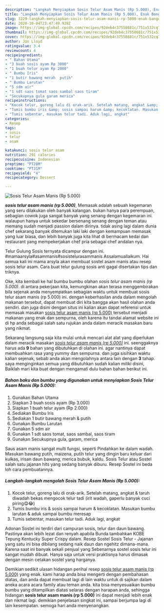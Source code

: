 ```yaml
---
description: "Langkah Menyiapkan Sosis Telur Asam Manis (Rp 5.000), Enak Banget"
title: "Langkah Menyiapkan Sosis Telur Asam Manis (Rp 5.000), Enak Banget"
slug: 3229-langkah-menyiapkan-sosis-telur-asam-manis-rp-5000-enak-banget
date: 2020-10-04T23:47:49.928Z
image: https://img-global.cpcdn.com/recipes/92deb4c37558681c/751x532cq70/sosis-telur-asam-manis-rp-5000-foto-resep-utama.jpg
thumbnail: https://img-global.cpcdn.com/recipes/92deb4c37558681c/751x532cq70/sosis-telur-asam-manis-rp-5000-foto-resep-utama.jpg
cover: https://img-global.cpcdn.com/recipes/92deb4c37558681c/751x532cq70/sosis-telur-asam-manis-rp-5000-foto-resep-utama.jpg
author: Jon Lloyd
ratingvalue: 3.4
reviewcount: 4
recipeingredient:
- " Bahan Utama"
- "3 buah sosis ayam Rp 3000"
- "1 buah telur ayam Rp 2000"
- " Bumbu Iris"
- "1 butir bawang merah  putih"
- " Bumbu Larutan"
- "5 sdm air"
- "1 sdt saos tomat saos sambal saos tiram"
- "Secukupnya gula garam merica"
recipeinstructions:
- "Kocok telur, goreng lalu di orak-arik. Setelah matang, angkat &amp; taruh diwadah bekas mengocok telur tadi (irit wadah, gaperlu banyak cuci piring😋😂)"
- "Tumis bumbu iris &amp; sosis sampai harum &amp; kecoklatan. Masukan bumbu larutan &amp; aduk sampai bumbu meresap"
- "Tumis sebentar, masukan telur tadi. Aduk lagi, angkat"
categories:
- Resep
tags:
- sosis
- telur
- asam

katakunci: sosis telur asam 
nutrition: 291 calories
recipecuisine: Indonesian
preptime: "PT28M"
cooktime: "PT31M"
recipeyield: "4"
recipecategory: Dessert

---
```



![Sosis Telur Asam Manis (Rp 5.000)](https://img-global.cpcdn.com/recipes/92deb4c37558681c/751x532cq70/sosis-telur-asam-manis-rp-5000-foto-resep-utama.jpg)

<b><i>sosis telur asam manis (rp 5.000)</i></b>, Memasak adalah sebuah kegemaran yang seru dilakukan oleh banyak kalangan. bukan hanya para perempuan, sebagian cowok juga sangat banyak yang senang dengan kegemaran ini. walaupun hanya untuk sekedar bersenang senang dengan teman atau memang sudah menjadi passion dalam dirinya. tidak asing lagi dalam dunia chef sekarang banyak ditemukan laki laki dengan kemampuan memasak yang luar biasa, dan lebih banyak juga kita lihat di bermacam kedai dan restaurant yang mempekerjakan chef pria sebagai chef andalan nya.

Telur Gulung Sosis ternyata dicampur dengan ini. #mamaarsyla#asammanis#sosistelurasammanis Assalamuallaikum. Hai semua kali ini mama arsyla akan membuat sostel asam manis atau resep sosis telur asam. Cara buat telur gulung sosis anti gagal disertakan tips dan triknya.

Oke, kita kembali ke hal bumbu bumbu olahan <i>sosis telur asam manis (rp 5.000)</i>. di antara pekerjaan kita, kemungkinan akan terasa menggembirakan bila sejenak anda menyempatkan sebagian waktu untuk membuat sosis telur asam manis (rp 5.000) ini. dengan keberhasilan anda dalam mengolah makanan tersebut, dapat membuat diri kita bangga akan hasil olahan anda sendiri. dan juga disini dengan situs ini kalian akan dapat referensi untuk memasak masakan <u>sosis telur asam manis (rp 5.000)</u> tersebut menjadi makanan yang enak dan sempurna, oleh karena itu tandai alamat website ini di hp anda sebagai salah satu rujukan anda dalam meracik masakan baru yang nikmat.


Sekarang langsung saja kita mulai untuk mencari alat alat yang diperlukan dalam meracik masakan <u><i>sosis telur asam manis (rp 5.000)</i></u> ini. seenggaknya harus ada <b>9</b> bahan yang dibutuhkan di olahan ini. agar nantinya dapat membuahkan rasa yang yummy dan sempurna. dan juga sisihkan waktu kalian sejenak, sebab anda akan mengolahnya antara lain dengan <b>3</b> tahap. saya menginginkan semua yang dibutuhkan sudah kalian miliki disini, Baiklah mari kita buat dengan mengamati dulu bahan bahan berikut ini.

<!--inarticleads1-->

##### Bahan baku dan bumbu yang digunakan untuk menyiapkan Sosis Telur Asam Manis (Rp 5.000):

1. Gunakan  Bahan Utama
1. Siapkan 3 buah sosis ayam (Rp 3.000)
1. Siapkan 1 buah telur ayam (Rp 2.000)
1. Sediakan  Bumbu Iris
1. Sediakan 1 butir bawang merah &amp; putih
1. Gunakan  Bumbu Larutan
1. Gunakan 5 sdm air
1. Gunakan 1 sdt saos tomat, saos sambal, saos tiram
1. Gunakan Secukupnya gula, garam, merica


Saus asam manis sangat multi fungsi, seperti Pindahkan ke dalam wadah. Masukan bawang putih, maizena, putih telur yang dingin baru keluar dari kulkas, irisan daun bawang, merica bubuk, kaldu. Sosis Telur atau Sostel salah satu jajanan hits yang sedang banyak diburu. Resep Sostel ini beda loh cara pembuatannya. 

<!--inarticleads2-->

##### Langkah-langkah mengolah Sosis Telur Asam Manis (Rp 5.000):

1. Kocok telur, goreng lalu di orak-arik. Setelah matang, angkat &amp; taruh diwadah bekas mengocok telur tadi (irit wadah, gaperlu banyak cuci piring😋😂)
1. Tumis bumbu iris &amp; sosis sampai harum &amp; kecoklatan. Masukan bumbu larutan &amp; aduk sampai bumbu meresap
1. Tumis sebentar, masukan telur tadi. Aduk lagi, angkat


Adonan Sostel ini terdiri dari campuran sosis, telur dan daun bawang. Pastinya akan lebih lezat dan renyah apabila Bunda tambahkan KOBE Tepung Kentucky Super Crispy dalam. Resep Sostel Sosis Telur - Jajanan yang satu ini bisa dibilang sedang naik daun dan ngehitz dimana-mana. Karena saat ini banyak sekali penjual yang Sebenarnya sostel sosis telur ini sangat mudah dibuat. Hanya saja untuk versi praktisnya harus dimasak dengan mesin cetakan sostel yang harganya. 

Demikian sedikit ulasan hidangan perihal resep <u>sosis telur asam manis (rp 5.000)</u> yang enak. kami harap anda bisa mengerti dengan pembahasan diatas, dan anda dapat membuat lagi di lain waktu untuk di sajikan dalam aneka acara acara family atau teman anda. kita bisa menyesuaikan bumbu bumbu yang ditampilkan diatas selaras dengan harapan anda, sehingga hidangan <b>sosis telur asam manis (rp 5.000)</b> ini dapat menjadi lebih enak dan nikmat lagi. demikian penjelasan singkat ini, sampai berjumpa lagi di lain kesempatan. semoga hari anda menyenangkan.
